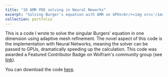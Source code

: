 ```yaml
---
title: "1D AMR PDE solving in Neural Neworks"
excerpt: "Solving Burger's equation with AMR on GPUs<br/><img src='/images/portfolio1.png'>"
collection: portfolio
---
```


This is a code I wrote to solve the singular Burgers' equation in one dimension using adaptive mesh refinement. The novel aspect of this code is the implementation with Neural Networks, meaning the solver can be passed to GPUs, dramatically speeding up the calculation. This code was awarded a Featured Contributor Badge on Wolfram's community group (see [link](https://community.wolfram.com/groups/-/m/t/2852243)).

You can download the code [here](https://giannitallarita.github.io/files/AMRneural.nb).
